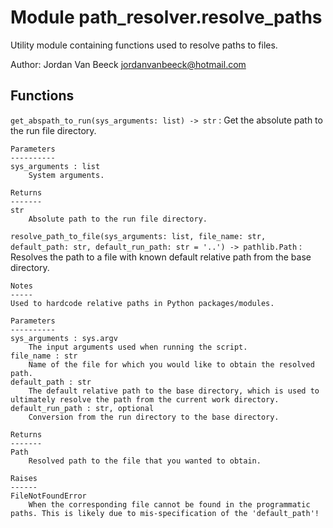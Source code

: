 Module path_resolver.resolve_paths
==================================
Utility module containing functions used to resolve paths to files.

Author: Jordan Van Beeck <jordanvanbeeck@hotmail.com>

Functions
---------

    
`get_abspath_to_run(sys_arguments: list) -> str`
:   Get the absolute path to the run file directory.
    
    Parameters
    ----------
    sys_arguments : list
        System arguments.
    
    Returns
    -------
    str
        Absolute path to the run file directory.

    
`resolve_path_to_file(sys_arguments: list, file_name: str, default_path: str, default_run_path: str = '..') -> pathlib.Path`
:   Resolves the path to a file with known default relative path from the base directory.
    
    Notes
    -----
    Used to hardcode relative paths in Python packages/modules.
    
    Parameters
    ----------
    sys_arguments : sys.argv
        The input arguments used when running the script.
    file_name : str
        Name of the file for which you would like to obtain the resolved path.
    default_path : str
        The default relative path to the base directory, which is used to ultimately resolve the path from the current work directory.
    default_run_path : str, optional
        Conversion from the run directory to the base directory.
    
    Returns
    -------
    Path
        Resolved path to the file that you wanted to obtain.
    
    Raises
    ------
    FileNotFoundError
        When the corresponding file cannot be found in the programmatic paths. This is likely due to mis-specification of the 'default_path'!